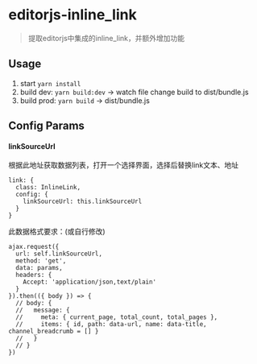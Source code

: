 # editorjs-inline_link
> 提取editorjs中集成的inline_link，并额外增加功能

## Usage
  1. start
    `yarn install`
  2. build dev:
    `yarn build:dev` -> watch file change build to dist/bundle.js
  3. build prod:
    `yarn build` -> dist/bundle.js
## Config Params
  #### linkSourceUrl
  根据此地址获取数据列表，打开一个选择界面，选择后替换link文本、地址
  ```
  link: {
    class: InlineLink,
    config: {
      linkSourceUrl: this.linkSourceUrl
    }
  }
  ```
  此数据格式要求：(或自行修改)
  ```
  ajax.request({
    url: self.linkSourceUrl,
    method: 'get',
    data: params,
    headers: {
      Accept: 'application/json,text/plain'
    }
  }).then(({ body }) => {
    // body: {
    //   message: {
    //     meta: { current_page, total_count, total_pages },
    //     items: { id, path: data-url, name: data-title, channel_breadcrumb = [] }
    //   }
    // }
  })
  ```
